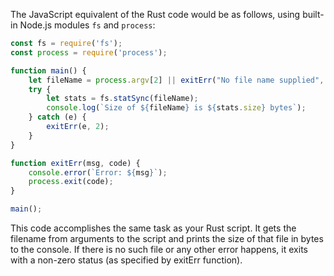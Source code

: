 The JavaScript equivalent of the Rust code would be as follows, using built-in Node.js modules `fs` and `process`:

```javascript
const fs = require('fs');
const process = require('process');

function main() {
    let fileName = process.argv[2] || exitErr("No file name supplied", 1);
    try {
        let stats = fs.statSync(fileName);
        console.log(`Size of ${fileName} is ${stats.size} bytes`);
    } catch (e) {
        exitErr(e, 2);
    }
}

function exitErr(msg, code) {
    console.error(`Error: ${msg}`);
    process.exit(code);
}

main();
```

This code accomplishes the same task as your Rust script. It gets the filename from arguments to the script and prints the size of that file in bytes to the console. If there is no such file or any other error happens, it exits with a non-zero status (as specified by exitErr function).

